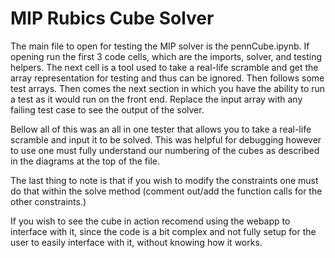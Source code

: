 # MIP Rubics Cube Solver
The main file to open for testing the MIP solver is the pennCube.ipynb. If opening run the first 3 code cells, 
which are the imports, solver, and testing helpers. The next cell is a tool used to take a real-life scramble and get the array representation for testing
and thus can be ignored. Then follows some test arrays. Then comes the next section in which you have the ability to run a test as it would run on the front end. 
Replace the input array with any failing test case to see the output of the solver. 

Bellow all of this was an all in one tester that allows you to take a real-life scramble and input it to be solved. This was helpful for debugging however 
to use one must fully understand our numbering of the cubes as described in the diagrams at the top of the file. 

The last thing to note is that if you wish to modify the constraints one must do that within the solve method (comment out/add the function
calls for the other constraints.) 

If you wish to see the cube in action recomend using the webapp to interface with it, since the code is a bit complex and not fully setup for the 
user to easily interface with it, without knowing how it works.
